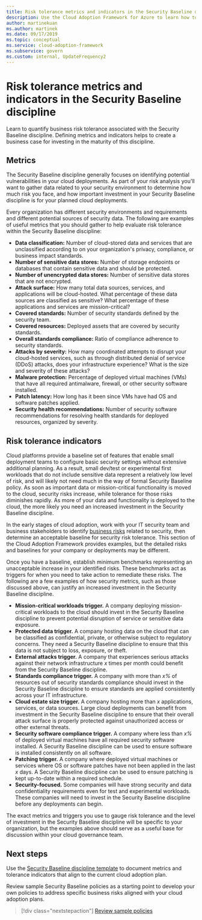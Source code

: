 ```yaml
---
title: Risk tolerance metrics and indicators in the Security Baseline discipline.
description: Use the Cloud Adoption Framework for Azure to learn how to quantify business risk tolerance related to the Security Baseline discipline.
author: martinekuan
ms.author: martinek
ms.date: 09/17/2019
ms.topic: conceptual
ms.service: cloud-adoption-framework
ms.subservice: govern
ms.custom: internal, UpdateFrequency2
---
```


# Risk tolerance metrics and indicators in the Security Baseline discipline

Learn to quantify business risk tolerance associated with the Security Baseline discipline. Defining metrics and indicators helps to create a business case for investing in the maturity of this discipline.

## Metrics

The Security Baseline discipline generally focuses on identifying potential vulnerabilities in your cloud deployments. As part of your risk analysis you'll want to gather data related to your security environment to determine how much risk you face, and how important investment in your Security Baseline discipline is for your planned cloud deployments.

Every organization has different security environments and requirements and different potential sources of security data. The following are examples of useful metrics that you should gather to help evaluate risk tolerance within the Security Baseline discipline:

- **Data classification:** Number of cloud-stored data and services that are unclassified according to on your organization's privacy, compliance, or business impact standards.
- **Number of sensitive data stores:** Number of storage endpoints or databases that contain sensitive data and should be protected.
- **Number of unencrypted data stores:** Number of sensitive data stores that are not encrypted.
- **Attack surface:** How many total data sources, services, and applications will be cloud-hosted. What percentage of these data sources are classified as sensitive? What percentage of these applications and services are mission-critical?
- **Covered standards:** Number of security standards defined by the security team.
- **Covered resources:** Deployed assets that are covered by security standards.
- **Overall standards compliance:** Ratio of compliance adherence to security standards.
- **Attacks by severity:** How many coordinated attempts to disrupt your cloud-hosted services, such as through distributed denial of service (DDoS) attacks, does your infrastructure experience? What is the size and severity of these attacks?
- **Malware protection:** Percentage of deployed virtual machines (VMs) that have all required antimalware, firewall, or other security software installed.
- **Patch latency:** How long has it been since VMs have had OS and software patches applied.
- **Security health recommendations:** Number of security software recommendations for resolving health standards for deployed resources, organized by severity.

## Risk tolerance indicators

Cloud platforms provide a baseline set of features that enable small deployment teams to configure basic security settings without extensive additional planning. As a result, small dev/test or experimental first workloads that do not include sensitive data represent a relatively low level of risk, and will likely not need much in the way of formal Security Baseline policy. As soon as important data or mission-critical functionality is moved to the cloud, security risks increase, while tolerance for those risks diminishes rapidly. As more of your data and functionality is deployed to the cloud, the more likely you need an increased investment in the Security Baseline discipline.

In the early stages of cloud adoption, work with your IT security team and business stakeholders to identify [business risks](./business-risks.md) related to security, then determine an acceptable baseline for security risk tolerance. This section of the Cloud Adoption Framework provides examples, but the detailed risks and baselines for your company or deployments may be different.

Once you have a baseline, establish minimum benchmarks representing an unacceptable increase in your identified risks. These benchmarks act as triggers for when you need to take action to remediate these risks. The following are a few examples of how security metrics, such as those discussed above, can justify an increased investment in the Security Baseline discipline.

- **Mission-critical workloads trigger.** A company deploying mission-critical workloads to the cloud should invest in the Security Baseline discipline to prevent potential disruption of service or sensitive data exposure.
- **Protected data trigger.** A company hosting data on the cloud that can be classified as confidential, private, or otherwise subject to regulatory concerns. They need a Security Baseline discipline to ensure that this data is not subject to loss, exposure, or theft.
- **External attacks trigger.** A company that experiences serious attacks against their network infrastructure *x* times per month could benefit from the Security Baseline discipline.
- **Standards compliance trigger.** A company with more than *x%* of resources out of security standards compliance should invest in the Security Baseline discipline to ensure standards are applied consistently across your IT infrastructure.
- **Cloud estate size trigger.** A company hosting more than *x* applications, services, or data sources. Large cloud deployments can benefit from investment in the Security Baseline discipline to ensure that their overall attack surface is properly protected against unauthorized access or other external threats.
- **Security software compliance trigger.** A company where less than *x%* of deployed virtual machines have all required security software installed. A Security Baseline discipline can be used to ensure software is installed consistently on all software.
- **Patching trigger.** A company where deployed virtual machines or services where OS or software patches have not been applied in the last *x* days. A Security Baseline discipline can be used to ensure patching is kept up-to-date within a required schedule.
- **Security-focused.** Some companies will have strong security and data confidentiality requirements even for test and experimental workloads. These companies will need to invest in the Security Baseline discipline before any deployments can begin.

The exact metrics and triggers you use to gauge risk tolerance and the level of investment in the Security Baseline discipline will be specific to your organization, but the examples above should serve as a useful base for discussion within your cloud governance team.

## Next steps

Use the [Security Baseline discipline template](./template.md) to document metrics and tolerance indicators that align to the current cloud adoption plan.

Review sample Security Baseline policies as a starting point to develop your own policies to address specific business risks aligned with your cloud adoption plans.

> [!div class="nextstepaction"]
> [Review sample policies](./policy-statements.md)

